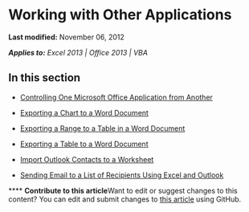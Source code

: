 
# Working with Other Applications

 **Last modified:** November 06, 2012

 _**Applies to:** Excel 2013 | Office 2013 | VBA_

## In this section


-  [Controlling One Microsoft Office Application from Another](588c18f7-b9e4-60df-e209-a411c5a22fc6.md)
    
-  [Exporting a Chart to a Word Document](d54a45ae-6a4d-47c8-a522-a1b5bd615ce0.md)
    
-  [Exporting a Range to a Table in a Word Document](4a5cf15f-2e62-4909-a56a-80162b032a3f.md)
    
-  [Exporting a Table to a Word Document](56ad67de-6f8b-4a55-a29e-4c2b5c88dfd5.md)
    
-  [Import Outlook Contacts to a Worksheet](f45979f9-0a3a-4c58-b1fe-ac9d33a2984d.md)
    
-  [Sending Email to a List of Recipients Using Excel and Outlook](207b0384-30f0-412a-8d2b-c1740fb61420.md)
    

****   **Contribute to this article**Want to edit or suggest changes to this content? You can edit and submit changes to  [this article](https://github.com/jhershey00/VBA_Excel_Test/OpenXMLCon/articles/f6b24b5e-ed70-4798-be72-de312e699053.md) using GitHub.

